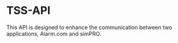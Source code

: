 # TSS-API
This API is designed to enhance the communication between two applications, Alarm.com and simPRO.
